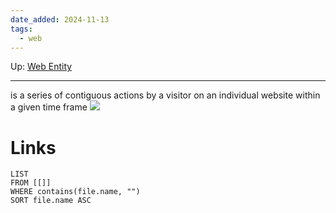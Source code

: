 ```yaml
---
date_added: 2024-11-13
tags:
  - web
---
```

Up: [Web Entity](Web%20Entity.md)
___
 is a series of contiguous actions by a visitor on an individual website within a given time frame
 ![](Pasted%20image%2020241113234008.png)
# Links
```dataview
LIST
FROM [[]]
WHERE contains(file.name, "")
SORT file.name ASC
```
